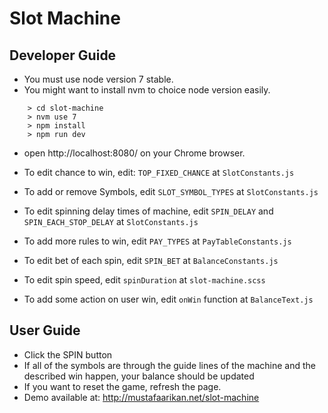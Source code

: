 # Slot Machine

## Developer Guide

* You must use node version 7 stable.
* You might want to install nvm to choice node version easily.

```
	> cd slot-machine
	> nvm use 7
	> npm install
	> npm run dev
```
* open http://localhost:8080/ on your Chrome browser.
* To edit chance to win, edit: `TOP_FIXED_CHANCE` at `SlotConstants.js`
* To add or remove Symbols, edit `SLOT_SYMBOL_TYPES` at `SlotConstants.js`
* To edit spinning delay times of machine, edit `SPIN_DELAY` and `SPIN_EACH_STOP_DELAY` at `SlotConstants.js`
* To add more rules to win, edit `PAY_TYPES` at `PayTableConstants.js`
* To edit bet of each spin, edit `SPIN_BET` at `BalanceConstants.js`
* To edit spin speed, edit `spinDuration` at `slot-machine.scss`

* To add some action on user win, edit `onWin` function at `BalanceText.js`

## User Guide

* Click the SPIN button
* If all of the symbols are through the guide lines of the machine and the
described win happen, your balance should be updated
* If you want to reset the game, refresh the page.
* Demo available at: http://mustafaarikan.net/slot-machine
